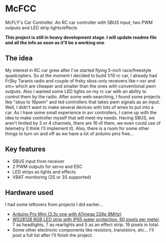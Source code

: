 # McFCC

McFLY's Car Controller. An RC car controller with SBUS input, two PWM outputs and LED strip lights/effects

**This project is still in heavy development stage. I will update readme file and all the info as soon as it'll be a working one**


## The idea
My interest in RC car grew after I've started flying 5-inch race/freestyle quadcopters. So at the moment I decided to build 1/10 rc car, I already had FrSky Taranis radio and couple of frsky sbus-only receivers like r-xsr and xm+ which are cheaper and smaller than the ones with conventional pwm outputs. Also I wanted some LED lights on my rc car with an ability to control them by the radio.
After some web-searching, I found some projects like "sbus to 16pwm" and led controllers that takes pwm signals as an input. Well, I didn't want to make several devices with lots of wires to put into a car. As I have some small experience in avr controllers, I came up with the idea to make controller myself that will meet my needs. Having SBUS, we aren't limited by 3 or 4 channels, there are 16 of them, we even could use of telemetry (I think I'll implement it). Also, there is a room for some other things to turn on and off as we have a lot of arduino pins free...

## Key features
* SBUS input from receiver
* 2 PWM outputs for servo and ESC
* LED strips as lights and effects
* VBAT monitoring (2S or 3S supported)

## Hardware used
I had some leftovers from projects I did earlier...
* [Arduino Pro Mini (3.3v one with ATmega 328p 8MHz)](https://ru.aliexpress.com/item/ProMini-ATmega328P-3-3V-Compatible-for-Arduino-Pro-Mini/32525927539.html)
* [WS2812B RGB LED strip with IP65 water protection. 60 pixels per meter](https://www.aliexpress.com/item/1m-4m-5m-WS2812B-Smart-led-pixel-strip-Black-White-PCB-30-60-144-leds-m/2036819167.html?spm=a2g0v.10010108.1000016/B.1.5c563c72pkbJN9&isOrigTitle=true). 7 as headlights, 7 as rearlights and 5 as an effect strip. 19 pixels in total.
* Some other electronic components like resistors, transistors, etc... I'll post a full list after I'll finish the project.
